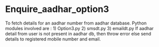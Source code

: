 # Enquire_aadhar_option3
To fetch details for an aadhar number from aadhar database. Python modules involved are : 1) Option3.py 2) smsdt.py 3) emaildt.py
If aadhar detail from user is not present in aadhar db, then throw error else send details to registered mobile number and email.
